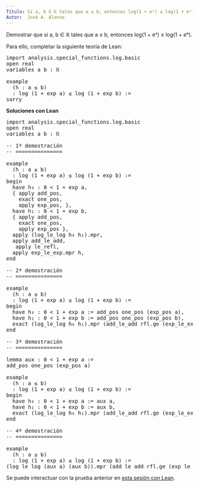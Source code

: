 ```yaml
---
Título: Si a, b ∈ ℝ tales que a ≤ b, entonces log(1 + eᵃ) ≤ log(1 + eᵇ).
Autor:  José A. Alonso
---
```


Demostrar que si a, b ∈ ℝ tales que a ≤ b, entonces log(1 + eᵃ) ≤ log(1 + eᵇ).

Para ello, completar la siguiente teoría de Lean:

<pre lang="lean">
import analysis.special_functions.log.basic
open real
variables a b : ℝ

example
  (h : a ≤ b)
  : log (1 + exp a) ≤ log (1 + exp b) :=
sorry
</pre>
<!--more-->

<b>Soluciones con Lean</b>

<pre lang="lean">
import analysis.special_functions.log.basic
open real
variables a b : ℝ

-- 1ª demostración
-- ===============

example
  (h : a ≤ b)
  : log (1 + exp a) ≤ log (1 + exp b) :=
begin
  have h₀ : 0 < 1 + exp a,
  { apply add_pos,
    exact one_pos,
    apply exp_pos, },
  have h₁ : 0 < 1 + exp b,
  { apply add_pos,
    exact one_pos,
    apply exp_pos },
  apply (log_le_log h₀ h₁).mpr,
  apply add_le_add,
   apply le_refl,
  apply exp_le_exp.mpr h,
end

-- 2ª demostración
-- ===============

example
  (h : a ≤ b)
  : log (1 + exp a) ≤ log (1 + exp b) :=
begin
  have h₀ : 0 < 1 + exp a := add_pos one_pos (exp_pos a),
  have h₁ : 0 < 1 + exp b := add_pos one_pos (exp_pos b),
  exact (log_le_log h₀ h₁).mpr (add_le_add rfl.ge (exp_le_exp.mpr h))
end

-- 3ª demostración
-- ===============

lemma aux : 0 < 1 + exp a :=
add_pos one_pos (exp_pos a)

example
  (h : a ≤ b)
  : log (1 + exp a) ≤ log (1 + exp b) :=
begin
  have h₀ : 0 < 1 + exp a := aux a,
  have h₁ : 0 < 1 + exp b := aux b,
  exact (log_le_log h₀ h₁).mpr (add_le_add rfl.ge (exp_le_exp.mpr h))
end

-- 4ª demostración
-- ===============

example
  (h : a ≤ b)
  : log (1 + exp a) ≤ log (1 + exp b) :=
(log_le_log (aux a) (aux b)).mpr (add_le_add rfl.ge (exp_le_exp.mpr h))
</pre>

Se puede interactuar con la prueba anterior en <a href="https://leanprover-community.github.io/lean-web-editor/#url=https://raw.githubusercontent.com/jaalonso/Calculemus/main/src/Desigualdad_con_logaritmos.lean" rel="noopener noreferrer" target="_blank">esta sesión con Lean</a>.
